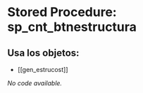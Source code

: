 # Stored Procedure: sp_cnt_btnestructura

## Usa los objetos:
- [[gen_estrucost]]

*No code available.*
